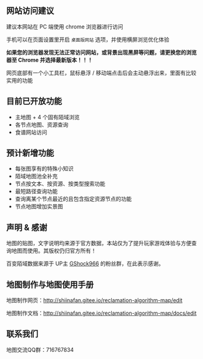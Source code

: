 ## 网站访问建议

建议本网站在 PC 端使用 chrome 浏览器进行访问

手机可以在页面设置里开启 `桌面版网站` 选项，并使用横屏浏览优化体验

**如果您的浏览器发现无法正常访问网站，或背景出现黑屏等问题，请更换您的浏览器至 Chrome 并选择最新版本！！！**

网页底部有一个小工具栏，鼠标悬浮 / 移动端点击后会主动悬浮出来，里面有比较实用的功能

## 目前已开放功能

- 主地图 + 4 个固有陌域浏览
- 各节点地图、资源查询
- 食谱网站访问

## 预计新增功能

- 每张图享有的特殊小知识
- 陌域地图池全补充
- 节点按文本、按资源、按类型搜索功能
- 最短路径查询功能
- 查询离某个节点最近的且包含指定资源节点的功能
- 节点地图增加实景图

## 声明 & 感谢

地图的贴图，文字说明均来源于官方数据，本站仅为了提升玩家游戏体验与方便查询地图而使用。其版权仍归官方所有！

百变陌域数据来源于 UP主 [GShock966](https://space.bilibili.com/26416283) 的粉丝群，在此表示感谢。

## 地图制作与地图使用手册

地图制作网页：http://shiinafan.gitee.io/reclamation-algorithm-map/edit

地图制作文档：http://shiinafan.gitee.io/reclamation-algorithm-map/docs/edit

## 联系我们

地图交流QQ群：716767834
